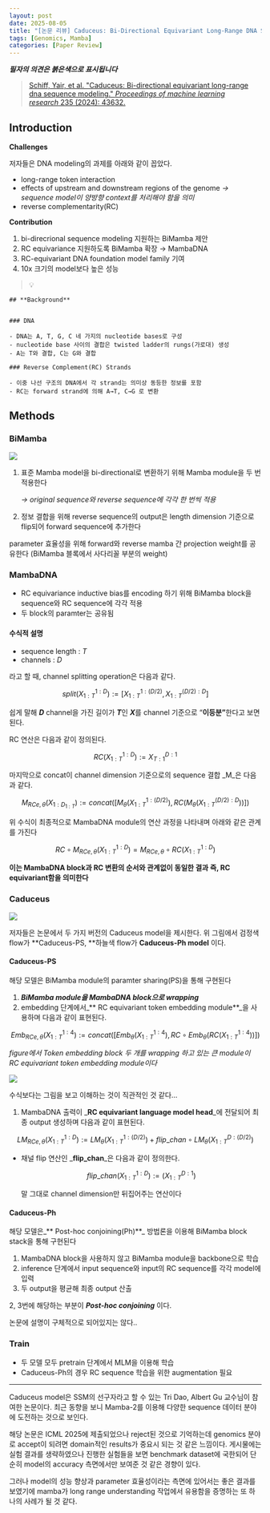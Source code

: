 ```yaml
---
layout: post
date: 2025-08-05
title: "[논문 리뷰] Caduceus: Bi-Directional Equivariant Long-Range DNA Sequence Modeling"
tags: [Genomics, Mamba]
categories: [Paper Review]
---
```


<span class="notion-red">_**필자의 의견은 붉은색으로 표시됩니다**_</span>


> [Schiff, Yair, et al. "Caduceus: Bi-directional equivariant long-range dna sequence modeling." ](https://pmc.ncbi.nlm.nih.gov/articles/PMC12189541/)[_Proceedings of machine learning research_](https://pmc.ncbi.nlm.nih.gov/articles/PMC12189541/)[ 235 (2024): 43632.](https://pmc.ncbi.nlm.nih.gov/articles/PMC12189541/)



## Introduction


**Challenges**


저자들은 DNA modeling의 과제를 아래와 같이 꼽았다.

- long-range token interaction
- effects of upstream and downstream regions of the genome 
_→ sequence model이 양방향 context를 처리해야 함을 의미_
- reverse complementarity(RC)

**Contribution**

1. bi-direcrional sequence modeling 지원하는 BiMamba 제안
1. RC equivariance 지원하도록 BiMamba 확장 → MambaDNA
1. RC-equivariant DNA foundation model family 기여
1. 10x 크기의 model보다 높은 성능

> 💡 


	## **Background**


	### DNA

	- DNA는 A, T, G, C 네 가지의 nucleotide bases로 구성
	- nucleotide base 사이의 결합은 twisted ladder의 rungs(가로대) 생성
	- A는 T와 결합, C는 G와 결합

	### Reverse Complement(RC) Strands

	- 이중 나선 구조의 DNA에서 각 strand는 의미상 동등한 정보를 포함
	- RC는 forward strand에 의해 A→T, C→G 로 변환


## Methods



### BiMamba


![](https://prod-files-secure.s3.us-west-2.amazonaws.com/542b861c-36a8-4051-84e5-8804b6728dba/2c247d59-7815-4980-99f0-8f0d21f445a7/image.png?X-Amz-Algorithm=AWS4-HMAC-SHA256&X-Amz-Content-Sha256=UNSIGNED-PAYLOAD&X-Amz-Credential=ASIAZI2LB466S62DURBP%2F20250924%2Fus-west-2%2Fs3%2Faws4_request&X-Amz-Date=20250924T050114Z&X-Amz-Expires=3600&X-Amz-Security-Token=IQoJb3JpZ2luX2VjEM3%2F%2F%2F%2F%2F%2F%2F%2F%2F%2FwEaCXVzLXdlc3QtMiJGMEQCIDu0qxq0a7muy4R6yQCT01%2FwyUhq43DZWNunNvf%2FKvO6AiAIfX5g63t8UIAw68Tt88oqKwR98aI9agNBYLWOGic7Xir%2FAwhWEAAaDDYzNzQyMzE4MzgwNSIMvc%2BapMPml0Se3uwbKtwDr4uRrVW1ivafOFHDYJKNK18mdZBDlaFJXM7i1LALBvfwMn2EvquKc5jne05ZYULPqBJn3gSXt5n%2FY8QFH8U3JECjG2F0Dlwaa4%2FFMkal1ZRHPyj12%2FUjBozr6GhOA5KnXrw5nf7q%2BzagqXR4Eve26fEMLPxnsTxG0gWNjJbnQ9haPs4F6w9v1uTFYUvv6VmanqiRjl927kPSM1dmpr5VMNeGsvYk7DiUy%2BQZ%2Bex0YiBKyDb%2FIKDJxF8duw8aTxM70a9gwed3fnQMoSWgeGD25MAZ7G1TLb9AXD0kf5NmOfvofJNd001cPIvQFDl%2B9WjXYUovwzbo08L6j%2FSgYJr92wU8IEkVtMmi4DygmmcDLr0ZUWbk3rNwOmRdlbyRJKwKeFgjGlM32gD%2B5AaQMQoBX8xie3f92BzfNXPhwd%2Fc6WvNe1OMHkAyazpXk6%2B8lFwjbVU5bV8JnqFU4q%2FdDlmdTb1pzP6%2FKsfGDQsl5g3xNMWusMfnDQt%2FLn5OeEfc%2BhDj0fxqtgwYzyKG%2BnyONUj9j0uuU2pG7FVTUEGy9HxT4C5WFokwV3jFBpFUTf8ipj%2BKLN2rphDWBQoGmMyjGHBPVURQ03SoGpJqcY51U88L5%2BeWs8G3%2BTz4IC9NeFAw2enNxgY6pgG7xrRAAoT78jAPJxys1UHSIMiODDc%2BQOh%2Bnz9I4pg7LIuOfm%2BZTa0PWHHgeVEmrypYf8hNJY0M7LX%2BSMCpUsvcWlPaOQLk0YfME%2B8HYHMEbG3dPJP2AP1HKSqBa81QFPuQiO0HEkLlbYurE28LZibr64RMS%2FXKeFauZfkKF1hlp2EJs3r2jUuThWzC%2FnELJGkgV%2Bn7gyW5pfGpP%2F8fWxM7S5wOa1wa&X-Amz-Signature=8df99657f5ff8624e029d3a3419a54a5f1fab8e6378ca2cff1a15c176f3a8272&X-Amz-SignedHeaders=host&x-amz-checksum-mode=ENABLED&x-id=GetObject)

1. 표준 Mamba model을 bi-directional로 변환하기 위해 Mamba module을 두 번 적용한다

	_→ original sequence와 reverse sequence에 각각 한 번씩 적용_

1. 정보 결합을 위해 reverse sequence의 output은 length dimension 기준으로 flip되어 forward sequence에 추가한다

parameter 효율성을 위해 forward와 reverse mamba 간 projection weight를 공유한다 (BiMamba 블록에서 사다리꼴 부분의 weight)



### MambaDNA

- RC equivariance inductive bias를 encoding 하기 위해 BiMamba block을 sequence와 RC sequence에 각각 적용
- 두 block의 paramter는 공유됨


#### 수식적 설명

- sequence length : _T_
- channels : _D_

라고 할 때,  channel splitting operation은 다음과 같다.


$$
split(X^{1:D}_{1:T}):=[X^{1:(D/2)}_{1:T},X^{(D/2):D}_{1:T}]
$$


<span class="notion-red">쉽게 말해 </span><span class="notion-red">_**D**_</span><span class="notion-red"> channel을 가진 길이가 </span><span class="notion-red">_**T**_</span><span class="notion-red">인 </span><span class="notion-red">_**X**_</span><span class="notion-red">를 channel 기준으로 “</span><span class="notion-red">**이등분”**</span><span class="notion-red">한다고 보면 된다.</span>


RC 연산은 다음과 같이 정의된다.


$$
RC(X^{1:D}_{1:T}):=X^{D:1}_{T:1}
$$


마지막으로 concat이 channel dimension 기준으로의 sequence 결합 _M_은 다음과 같다.


$$
M_{RCe,\theta}(X_{1:D_{1:T}}):=concat([M_{\theta}(X^{1:(D/2)}_{1:T}),RC(M_{\theta}(X^{(D/2):D}_{1:T}))])
$$


위 수식이 최종적으로 MambaDNA module의 연산 과정을 나타내며 아래와 같은 관계를 가진다


$$
RC\circ M_{RCe,\theta}(X^{1:D}_{1:T}) = M_{RCe,\theta} \circ RC(X^{1:D}_{1:T})
$$


**이는 MambaDNA block과 RC 변환의 순서와 관계없이 동일한 결과 즉, RC equivariant함을 의미한다**



### Caduceus


![](https://prod-files-secure.s3.us-west-2.amazonaws.com/542b861c-36a8-4051-84e5-8804b6728dba/f94a60d7-8145-473b-aef9-7c68d3ec604a/image.png?X-Amz-Algorithm=AWS4-HMAC-SHA256&X-Amz-Content-Sha256=UNSIGNED-PAYLOAD&X-Amz-Credential=ASIAZI2LB466S62DURBP%2F20250924%2Fus-west-2%2Fs3%2Faws4_request&X-Amz-Date=20250924T050114Z&X-Amz-Expires=3600&X-Amz-Security-Token=IQoJb3JpZ2luX2VjEM3%2F%2F%2F%2F%2F%2F%2F%2F%2F%2FwEaCXVzLXdlc3QtMiJGMEQCIDu0qxq0a7muy4R6yQCT01%2FwyUhq43DZWNunNvf%2FKvO6AiAIfX5g63t8UIAw68Tt88oqKwR98aI9agNBYLWOGic7Xir%2FAwhWEAAaDDYzNzQyMzE4MzgwNSIMvc%2BapMPml0Se3uwbKtwDr4uRrVW1ivafOFHDYJKNK18mdZBDlaFJXM7i1LALBvfwMn2EvquKc5jne05ZYULPqBJn3gSXt5n%2FY8QFH8U3JECjG2F0Dlwaa4%2FFMkal1ZRHPyj12%2FUjBozr6GhOA5KnXrw5nf7q%2BzagqXR4Eve26fEMLPxnsTxG0gWNjJbnQ9haPs4F6w9v1uTFYUvv6VmanqiRjl927kPSM1dmpr5VMNeGsvYk7DiUy%2BQZ%2Bex0YiBKyDb%2FIKDJxF8duw8aTxM70a9gwed3fnQMoSWgeGD25MAZ7G1TLb9AXD0kf5NmOfvofJNd001cPIvQFDl%2B9WjXYUovwzbo08L6j%2FSgYJr92wU8IEkVtMmi4DygmmcDLr0ZUWbk3rNwOmRdlbyRJKwKeFgjGlM32gD%2B5AaQMQoBX8xie3f92BzfNXPhwd%2Fc6WvNe1OMHkAyazpXk6%2B8lFwjbVU5bV8JnqFU4q%2FdDlmdTb1pzP6%2FKsfGDQsl5g3xNMWusMfnDQt%2FLn5OeEfc%2BhDj0fxqtgwYzyKG%2BnyONUj9j0uuU2pG7FVTUEGy9HxT4C5WFokwV3jFBpFUTf8ipj%2BKLN2rphDWBQoGmMyjGHBPVURQ03SoGpJqcY51U88L5%2BeWs8G3%2BTz4IC9NeFAw2enNxgY6pgG7xrRAAoT78jAPJxys1UHSIMiODDc%2BQOh%2Bnz9I4pg7LIuOfm%2BZTa0PWHHgeVEmrypYf8hNJY0M7LX%2BSMCpUsvcWlPaOQLk0YfME%2B8HYHMEbG3dPJP2AP1HKSqBa81QFPuQiO0HEkLlbYurE28LZibr64RMS%2FXKeFauZfkKF1hlp2EJs3r2jUuThWzC%2FnELJGkgV%2Bn7gyW5pfGpP%2F8fWxM7S5wOa1wa&X-Amz-Signature=78e576192c0b60c37aeb7ab4b2aad2831c3efea39f353dee897b67f45e9685ac&X-Amz-SignedHeaders=host&x-amz-checksum-mode=ENABLED&x-id=GetObject)


저자들은 논문에서 두 가지 버전의 Caduceus model을 제시한다. 위 그림에서 검정색 flow가 **Caduceus-PS, **하늘색 flow가 **Caduceus-Ph model** 이다.



#### Caduceus-PS


해당 모델은 BiMamba module의 paramter sharing(PS)을 통해 구현된다

1. _**BiMamba module을 MambaDNA block으로 wrapping**_
1. embedding 단계에서_** RC equivariant token embedding module**_을 사용하며 다음과 같이 표현된다.

$$
Emb_{RCe,\theta}(X^{1:4}_{1:T}):=concat([Emb_{\theta}(X^{1:4}_{1:T}),RC \circ Emb_{\theta}(RC(X^{1:4}_{1:T}))])
$$


_figure에서 Token embedding block 두 개를 wrapping 하고 있는 큰 module이 RC equivariant token embedding module이다_


![](https://prod-files-secure.s3.us-west-2.amazonaws.com/542b861c-36a8-4051-84e5-8804b6728dba/b175e4da-71eb-4e91-8c23-a06dabe673c9/image.png?X-Amz-Algorithm=AWS4-HMAC-SHA256&X-Amz-Content-Sha256=UNSIGNED-PAYLOAD&X-Amz-Credential=ASIAZI2LB466S62DURBP%2F20250924%2Fus-west-2%2Fs3%2Faws4_request&X-Amz-Date=20250924T050115Z&X-Amz-Expires=3600&X-Amz-Security-Token=IQoJb3JpZ2luX2VjEM3%2F%2F%2F%2F%2F%2F%2F%2F%2F%2FwEaCXVzLXdlc3QtMiJGMEQCIDu0qxq0a7muy4R6yQCT01%2FwyUhq43DZWNunNvf%2FKvO6AiAIfX5g63t8UIAw68Tt88oqKwR98aI9agNBYLWOGic7Xir%2FAwhWEAAaDDYzNzQyMzE4MzgwNSIMvc%2BapMPml0Se3uwbKtwDr4uRrVW1ivafOFHDYJKNK18mdZBDlaFJXM7i1LALBvfwMn2EvquKc5jne05ZYULPqBJn3gSXt5n%2FY8QFH8U3JECjG2F0Dlwaa4%2FFMkal1ZRHPyj12%2FUjBozr6GhOA5KnXrw5nf7q%2BzagqXR4Eve26fEMLPxnsTxG0gWNjJbnQ9haPs4F6w9v1uTFYUvv6VmanqiRjl927kPSM1dmpr5VMNeGsvYk7DiUy%2BQZ%2Bex0YiBKyDb%2FIKDJxF8duw8aTxM70a9gwed3fnQMoSWgeGD25MAZ7G1TLb9AXD0kf5NmOfvofJNd001cPIvQFDl%2B9WjXYUovwzbo08L6j%2FSgYJr92wU8IEkVtMmi4DygmmcDLr0ZUWbk3rNwOmRdlbyRJKwKeFgjGlM32gD%2B5AaQMQoBX8xie3f92BzfNXPhwd%2Fc6WvNe1OMHkAyazpXk6%2B8lFwjbVU5bV8JnqFU4q%2FdDlmdTb1pzP6%2FKsfGDQsl5g3xNMWusMfnDQt%2FLn5OeEfc%2BhDj0fxqtgwYzyKG%2BnyONUj9j0uuU2pG7FVTUEGy9HxT4C5WFokwV3jFBpFUTf8ipj%2BKLN2rphDWBQoGmMyjGHBPVURQ03SoGpJqcY51U88L5%2BeWs8G3%2BTz4IC9NeFAw2enNxgY6pgG7xrRAAoT78jAPJxys1UHSIMiODDc%2BQOh%2Bnz9I4pg7LIuOfm%2BZTa0PWHHgeVEmrypYf8hNJY0M7LX%2BSMCpUsvcWlPaOQLk0YfME%2B8HYHMEbG3dPJP2AP1HKSqBa81QFPuQiO0HEkLlbYurE28LZibr64RMS%2FXKeFauZfkKF1hlp2EJs3r2jUuThWzC%2FnELJGkgV%2Bn7gyW5pfGpP%2F8fWxM7S5wOa1wa&X-Amz-Signature=f8cc4e64d9f4a3bb24d0d8292d6ed9d9c19a7db0408f8ba5ac6e6873bf66ea9a&X-Amz-SignedHeaders=host&x-amz-checksum-mode=ENABLED&x-id=GetObject)


<span class="notion-red">수식보다는 그림을 보고 이해하는 것이 직관적인 것 같다…</span>

1. MambaDNA 출력이 _**RC equivariant language model head**_에 전달되어 최종 output 생성하며 다음과 같이 표현된다.

$$
LM_{RCe,\theta}(X^{1:D}_{1:T}):= LM_{\theta}(X^{1:(D/2)}_{1:T})+flip\_chan\circ LM_{\theta}(X^{D:(D/2)}_{1:T})
$$

- 채널 flip 연산인 _**flip\_chan**_은 다음과 같이 정의한다.

	$$
	flip\_chan(X^{1:D}_{1:T}):=(X^{D:1}_{1:T})
	$$


	말 그대로 channel dimension만 뒤집어주는 연산이다



#### Caduceus-Ph


해당 모델은_** Post-hoc conjoining(Ph)**_ 방법론을 이용해 BiMamba block stack을 통해 구현된다

1. MambaDNA block을 사용하지 않고 BiMamba module을 backbone으로 학습
1. inference 단계에서 input sequence와 input의 RC sequence를 각각 model에 입력
1. 두 output을 평균해 최종 output 산출

2, 3번에 해당하는 부분이 _**Post-hoc conjoining**_ 이다.


<span class="notion-red">논문에 설명이 구체적으로 되어있지는 않다..</span>



### Train

- 두 모델 모두 pretrain 단계에서 MLM을 이용해 학습
- Caduceus-Ph의 경우 RC sequence 학습을 위한 augmentation 필요

---


<span class="notion-red">Caduceus model은 SSM의 선구자라고 할 수 있는 Tri Dao, Albert Gu 교수님이 참여한 논문이다. 최근 동향을 보니 Mamba-2를 이용해 다양한 sequence 데이터 분야에 도전하는 것으로 보인다.</span>


<span class="notion-red">해당 논문은 ICML 2025에 제출되었으나 reject된 것으로 기억하는데 genomics 분야로 accept이 되려면 domain적인 results가 중요시 되는 것 같은 느낌이다. 게시물에는 실험 결과를 생략하였으나 진행한 실험들을 보면 benchmark dataset에 국한되어 단순히 model의 accuracy 측면에서만 보여준 것 같은 경향이 있다.</span>


<span class="notion-red">그러나 model의 성능 향상과 parameter 효율성이라는 측면에 있어서는 좋은 결과를 보였기에 mamba가 long range understanding 작업에서 유용함을 증명하는 또 하나의 사례가 될 것 같다.</span>

